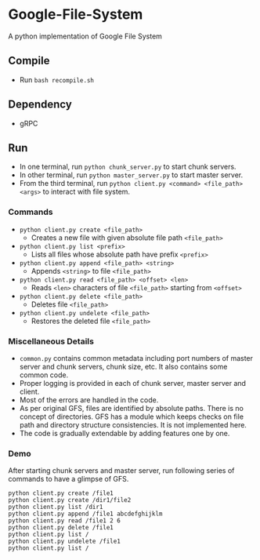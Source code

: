 # Google-File-System
A python implementation of Google File System

## Compile
- Run `bash recompile.sh`

## Dependency
- gRPC

## Run
- In one terminal, run `python chunk_server.py` to start chunk servers.
- In other terminal, run `python master_server.py` to start master server.
- From the third terminal, run `python client.py <command> <file_path> <args>` to interact with file system.

### Commands
- `python client.py create <file_path>`
  - Creates a new file with given absolute file path `<file_path>`
- `python client.py list <prefix>`
  - Lists all files whose absolute path have prefix `<prefix>`
- `python client.py append <file_path> <string>`
  - Appends `<string>` to file `<file_path>`
- `python client.py read <file_path> <offset> <len>`
  - Reads `<len>` characters of file `<file_path>` starting from `<offset>`
- `python client.py delete <file_path>`
  - Deletes file `<file_path>`
- `python client.py undelete <file_path>`
  - Restores the deleted file `<file_path>`

### Miscellaneous Details
- `common.py` contains common metadata including port numbers of master server and chunk servers, chunk size, etc. It also contains some common code.
- Proper logging is provided in each of chunk server, master server and client.
- Most of the errors are handled in the code.
- As per original GFS, files are identified by absolute paths. There is no concept of directories. GFS has a module which keeps checks on file path and directory structure consistencies. It is not implemented here.
- The code is gradually extendable by adding features one by one.

### Demo
After starting chunk servers and master server, run following series of commands to have a glimpse of GFS.
```
python client.py create /file1
python client.py create /dir1/file2
python client.py list /dir1
python client.py append /file1 abcdefghijklm
python client.py read /file1 2 6
python client.py delete /file1
python client.py list /
python client.py undelete /file1
python client.py list /
```
